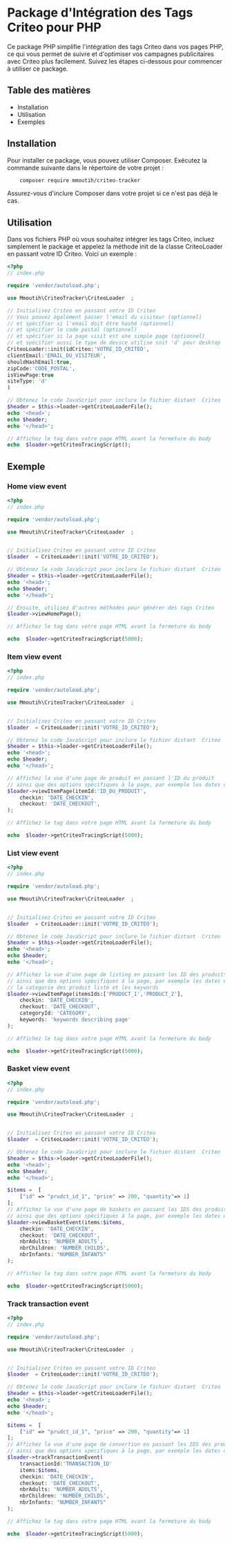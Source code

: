 # Package d'Intégration des Tags Criteo pour PHP

Ce package PHP simplifie l'intégration des tags Criteo dans vos pages PHP, ce qui vous permet de suivre et d'optimiser vos campagnes publicitaires avec Criteo plus facilement. Suivez les étapes ci-dessous pour commencer à utiliser ce package.

## Table des matières
- Installation
- Utilisation
- Exemples


## Installation

Pour installer ce package, vous pouvez utiliser Composer. Exécutez la commande suivante dans le répertoire de votre projet :
```bash
    composer require mmoutih/criteo-tracker
```

Assurez-vous d'inclure Composer dans votre projet si ce n'est pas déjà le cas.

## Utilisation

Dans vos fichiers PHP où vous souhaitez intégrer les tags Criteo, incluez simplement le package et appelez la méthode init de la classe CriteoLoader en passant votre ID Criteo. Voici un exemple :

```php
<?php
// index.php

require 'vendor/autoload.php';

use Mmoutih\CriteoTracker\CriteoLoader  ;

// Initialisez Criteo en passant votre ID Criteo
// Vous pouvez également passer l'email du visiteur (optionnel)
// et spécifier si l'email doit être hashé (optionnel)
// et spécifier le code postal (optionnel)
// et spécifier si la page visit est une simple page (optionnel)
// et spécifier aussi le type de device utilise soit 'd' pour desktop  ou 'm' pour mobile
CriteoLoader::init(idCriteo:'VOTRE_ID_CRITEO', 
clientEmail:'EMAIL_DU_VISITEUR', 
shouldHashEmail:true,
zipCode:'CODE_POSTAL',
isViewPage:true
siteType: 'd'
)

// Obtenez le code JavaScript pour inclure le fichier distant  Criteo
$header = $this->loader->getCriteoLoaderFile();
echo '<head>';
echo $header;
echo '</head>';

// Affichez le tag dans votre page HTML avant la fermeture du body 
echo  $loader->getCriteoTracingScript();

```

## Exemple

### Home view event

```php
<?php
// index.php

require 'vendor/autoload.php';

use Mmoutih\CriteoTracker\CriteoLoader  ;


// Initialisez Criteo en passant votre ID Criteo
$loader  = CriteoLoader::init('VOTRE_ID_CRITEO');

// Obtenez le code JavaScript pour inclure le fichier distant  Criteo
$header = $this->loader->getCriteoLoaderFile();
echo '<head>';
echo $header;
echo '</head>';

// Ensuite, utilisez d'autres méthodes pour générer des tags Criteo
$loader->viewHomePage();

// Affichez le tag dans votre page HTML avant la fermeture du body 

echo  $loader->getCriteoTracingScript(5000);

```

### Item view event

```php
<?php
// index.php

require 'vendor/autoload.php';

use Mmoutih\CriteoTracker\CriteoLoader  ;


// Initialisez Criteo en passant votre ID Criteo
$loader  = CriteoLoader::init('VOTRE_ID_CRITEO');

// Obtenez le code JavaScript pour inclure le fichier distant  Criteo
$header = $this->loader->getCriteoLoaderFile();
echo '<head>';
echo $header;
echo '</head>';

// Affichez la vue d'une page de produit en passant l'ID du produit
// ainsi que des options spécifiques à la page, par exemple les dates de check-in et de check-out
$loader->viewItemPage(itemId:'ID_DU_PRODUIT', 
    checkin: 'DATE_CHECKIN',
    checkout: 'DATE_CHECKOUT',
);

// Affichez le tag dans votre page HTML avant la fermeture du body 

echo  $loader->getCriteoTracingScript(5000);

```

### List view event

```php
<?php
// index.php

require 'vendor/autoload.php';

use Mmoutih\CriteoTracker\CriteoLoader  ;


// Initialisez Criteo en passant votre ID Criteo
$loader  = CriteoLoader::init('VOTRE_ID_CRITEO');

// Obtenez le code JavaScript pour inclure le fichier distant  Criteo
$header = $this->loader->getCriteoLoaderFile();
echo '<head>';
echo $header;
echo '</head>';

// Affichez la vue d'une page de listing en passant les ID des produits listés
// ainsi que des options spécifiques à la page, par exemple les dates de check-in et de check-out
// la categorie des produit listé et les keywords
$loader->viewItemPage(itemsIds:['PRODUCT_1','PRODUCT_2'], 
    checkin: 'DATE_CHECKIN',
    checkout: 'DATE_CHECKOUT',
    categoryId: 'CATEGORY',
    keywords: 'keywords describing page'
);

// Affichez le tag dans votre page HTML avant la fermeture du body 

echo  $loader->getCriteoTracingScript(5000);

```

### Basket view event

```php
<?php
// index.php

require 'vendor/autoload.php';

use Mmoutih\CriteoTracker\CriteoLoader  ;


// Initialisez Criteo en passant votre ID Criteo
$loader  = CriteoLoader::init('VOTRE_ID_CRITEO');

// Obtenez le code JavaScript pour inclure le fichier distant  Criteo
$header = $this->loader->getCriteoLoaderFile();
echo '<head>';
echo $header;
echo '</head>';

$items =  [
    ["id" => "prudct_id_1", "price" => 200, "quantity"=> 1]
];
// Affichez la vue d'une page de baskets en passant les IDS des produits, quantités et prix
// ainsi que des options spécifiques à la page, par exemple les dates de check-in et de check-out
$loader->viewBasketEvent(items:$items, 
    checkin: 'DATE_CHECKIN',
    checkout: 'DATE_CHECKOUT',
    nbrAdults: 'NUMBER_ADULTS',
    nbrChildren: 'NUMBER_CHILDS',
    nbrInfants: "NUMBER_INFANTS"
);

// Affichez le tag dans votre page HTML avant la fermeture du body 

echo  $loader->getCriteoTracingScript(5000);

```

### Track transaction event

```php
<?php
// index.php

require 'vendor/autoload.php';

use Mmoutih\CriteoTracker\CriteoLoader  ;


// Initialisez Criteo en passant votre ID Criteo
$loader  = CriteoLoader::init('VOTRE_ID_CRITEO');

// Obtenez le code JavaScript pour inclure le fichier distant  Criteo
$header = $this->loader->getCriteoLoaderFile();
echo '<head>';
echo $header;
echo '</head>';

$items =  [
    ["id" => "prudct_id_1", "price" => 200, "quantity"=> 1]
];
// Affichez la vue d'une page de convertion en passant les IDS des produits, quantités, prix et l id de la transaction
// ainsi que des options spécifiques à la page, par exemple les dates de check-in et de check-out
$loader->trackTransactionEvent(
    transactionId:'TRANSACTION_ID'
    items:$items, 
    checkin: 'DATE_CHECKIN',
    checkout: 'DATE_CHECKOUT',
    nbrAdults: 'NUMBER_ADULTS',
    nbrChildren: 'NUMBER_CHILDS',
    nbrInfants: "NUMBER_INFANTS"
);

// Affichez le tag dans votre page HTML avant la fermeture du body 

echo  $loader->getCriteoTracingScript(5000);

```